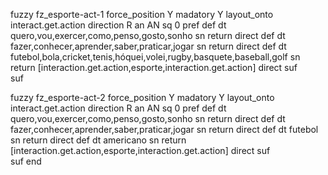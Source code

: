 fuzzy fz_esporte-act-1
   force_position Y
   madatory Y
   layout_onto interact.get.action
   direction R 
   an AN
   sq 0
   pref 
   def 
    dt quero,vou,exercer,como,penso,gosto,sonho
    sn 
    return 
    direct 
   def 
    dt fazer,conhecer,aprender,saber,praticar,jogar
    sn 
    return 
    direct 
   def 
    dt futebol,bola,cricket,tenis,hóquei,volei,rugby,basquete,baseball,golf
    sn 
    return [interaction.get.action,esporte,interaction.get.action]
    direct 
   suf  
   suf 


fuzzy fz_esporte-act-2
   force_position Y
   madatory Y
   layout_onto interact.get.action
   direction R 
   an AN
   sq 0
   pref 
   def 
    dt quero,vou,exercer,como,penso,gosto,sonho
    sn 
    return 
    direct 
   def 
    dt fazer,conhecer,aprender,saber,praticar,jogar
    sn 
    return 
    direct 
   def 
    dt futebol
    sn 
    return
    direct 
   def 
    dt americano 
    sn 
    return [interaction.get.action,esporte,interaction.get.action]
    direct 
   suf  
   suf 
end
